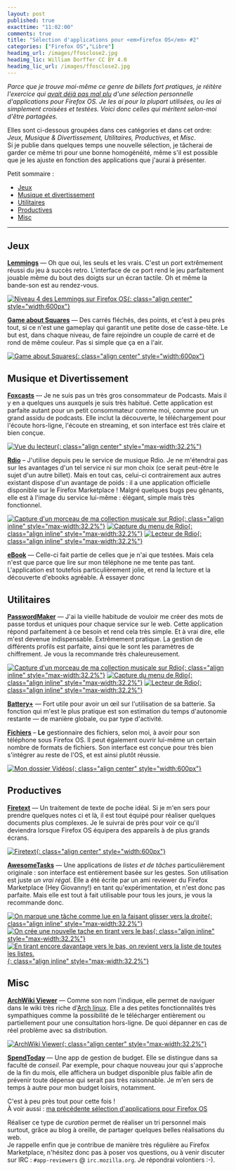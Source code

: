 ```yaml
---
layout: post
published: true
exacttime: "11:02:00"
comments: true
title: "Sélection d'applications pour <em>Firefox OS</em> #2"
categories: ["Firefox OS","Libre"]
headimg_url: /images/ffosclose2.jpg
headimg_lic: William Dorffer CC BY 4.0
headimg_lic_url: /images/ffosclose2.jpg
---
```

*Parce que je trouve moi-même ce genre de billets fort pratiques, je réitère l'exercice qui [avait déjà pas mal plu](/2014/05/14/liste-d-applications-pour-firefox-os.html) d'une sélection personnelle d'applications pour Firefox OS. Je les ai pour la plupart utilisées, ou les ai simplement croisées et testées. Voici donc celles qui méritent selon-moi d'être partagées.*

Elles sont ci-dessous groupées dans ces catégories et dans cet ordre: *Jeux, Musique & Divertissement, Utilitaires, Productives*, et *Misc*.  
Si je publie dans quelques temps une nouvelle sélection, je tâcherai de garder ce même tri pour une bonne homogénéité, même s'il est possible que je les ajuste en fonction des applications que j'aurai à présenter.


Petit sommaire :

* [Jeux](#jeux)
* [Musique et divertissement](#musiqueetdivertissement)
* [Utilitaires](#utilitaires)
* [Productives](#productives)
* [Misc](#misc)

---

## Jeux

**[Lemmings](https://marketplace.firefox.com/app/lemmings)** — Oh que oui, les seuls et les vrais. C'est un port extrêmement réussi du jeu à succès retro. L'interface de ce port rend le jeu parfaitement jouable même du bout des doigts sur un écran tactile. Oh et même la bande-son est au rendez-vous.

[![Niveau 4 des Lemmings sur Firefox OS](/images/openwebapps/lemmings2.png){: class="align center" style="width:600px"}](/images/openwebapps/lemmings2.png)

**[Game about Squares](https://marketplace.firefox.com/app/gameaboutsquares)** — Des carrés fléchés, des points, et c'est à peu près tout, si ce n'est une gameplay qui garantit une petite dose de casse-tête. Le but est, dans chaque niveau, de faire rejoindre un couple de carré et de rond de même couleur. Pas si simple que ça en a l'air.

[![Game about Squares](/images/openwebapps/gameaboutsquares.png){: class="align center" style="width:600px"}](/images/openwebapps/gameaboutsquares.png)


 

## Musique et Divertissement
**[Foxcasts](https://marketplace.firefox.com/app/foxcasts)** — Je ne suis pas un très gros consommateur de Podcasts. Mais il y en a quelques uns auxquels je suis très habitué. Cette application est parfaite autant pour un petit consommateur comme moi, comme pour un grand assidu de podcasts. Elle inclut la découverte, le téléchargement pour l'écoute hors-ligne, l'écoute en streaming, et son interface est très claire et bien conçue.

[![Vue du lecteur](/images/openwebapps/foxcasts4.png){: class="align 
center" style="max-width:32.2%"}](/images/openwebapps/foxcasts4.png)

**[Rdio](https://marketplace.firefox.com/app/rdio)** – J'utilise depuis peu le service de musique Rdio. Je ne m'étendrai pas sur les avantages d'un tel service ni sur mon choix (ce serait peut-être le sujet d'un autre billet). Mais en tout cas, celui-ci contrairement aux autres existant dispose d'un avantage de poids : il a une application officielle disponible sur le Firefox Marketplace ! Malgré quelques bugs peu gênants, elle est à l'image du service lui-même : élégant, simple mais très fonctionnel.

[![Capture d'un morceau de ma collection musicale sur Rdio](/images/openwebapps/rdio.png){: class="align inline" style="max-width:32.2%"}](/images/openwebapps/rdio.png)
[![Capture du menu de Rdio](/images/openwebapps/rdio2.png){: class="align inline" style="max-width:32.2%"}](/images/openwebapps/rdio2.png)
[![Lecteur de Rdio](/images/openwebapps/rdio3.png){: class="align inline" style="max-width:32.2%"}](/images/openwebapps/rdio3.png)

**[eBook](https://marketplace.firefox.com/app/ebook/)** — Celle-ci fait partie de celles que je n'ai que testées. Mais cela n'est que parce que lire sur mon téléphone ne me tente pas tant. L'application est toutefois particulièrement jolie, et rend la lecture et la découverte d'ebooks agréable. À essayer donc

 

## Utilitaires
**[PasswordMaker](https://marketplace.firefox.com/app/passwordmaker)** — J'ai la vieille habitude de vouloir me créer des mots de passe tordus et uniques pour chaque service sur le web. Cette application répond parfaitement à ce besoin et rend cela très simple. Et à vrai dire, elle m'est devenue indispensable. Extrêmement pratique. La gestion de différents profils est parfaite, ainsi que le sont les paramètres de chiffrement. Je vous la recommande très chaleureusement.

[![Capture d'un morceau de ma collection musicale sur Rdio](/images/openwebapps/passwordmaker1.png){: class="align inline" style="max-width:32.2%"}](/images/openwebapps/passwordmaker1.png)
[![Capture du menu de Rdio](/images/openwebapps/passwordmaker2.png){: class="align inline" style="max-width:32.2%"}](/images/openwebapps/passwordmaker2.png)
[![Lecteur de Rdio](/images/openwebapps/passwordmaker3.png){: class="align inline" style="max-width:32.2%"}](/images/openwebapps/passwordmaker3.png)

**[Battery+](https://marketplace.firefox.com/app/battery-2)** — Fort utile pour avoir un œil sur l'utilisation de sa batterie. Sa fonction qui m'est le plus pratique est son estimation du temps d'autonomie restante — de manière globale, ou par type d'activité.

**[Fichiers](https://marketplace.firefox.com/app/files)** – **Le** gestionnaire des fichiers, selon moi, à avoir pour son téléphone sous Firefox OS. Il peut également ouvrir lui-même un certain nombre de formats de fichiers. Son interface est conçue pour très bien s'intégrer au reste de l'OS, et est ainsi plutôt réussie.

[![Mon dossier Vidéos](/images/openwebapps/fichiers.png){: class="align center" style="width:600px"}](/images/openwebapps/fichiers.png)

 

## Productives
**[Firetext](https://marketplace.firefox.com/app/firetext)** — Un traitement de texte de poche idéal. Si je m'en sers pour prendre quelques notes ci et là, il est tout équipé pour réaliser quelques documents plus complexes. Je le suivrai de près pour voir ce qu'il deviendra lorsque Firefox OS équipera des appareils à de plus grands écrans.

[![Firetext](/images/openwebapps/firetext.png){: class="align center" style="width:600px"}](/images/openwebapps/firetext.png)

**[AwesomeTasks](https://marketplace.firefox.com/app/awesometasks)** — Une applications de *listes et de tâches* particulièrement originale : son interface est entièrement basée sur les gestes. Son utilisation est juste *un vrai régal*. Elle a été écrite par un ami reviewer du Firefox Marketplace (Hey Giovanny!) en tant qu'expérimentation, et n'est donc pas parfaite. Mais elle est tout à fait utilisable pour tous les jours, je vous la recommande donc.

[![On marque une tâche comme lue en la faisant glisser vers la droite](/images/openwebapps/awesometasks1.png){: class="align inline" style="max-width:32.2%"}](/images/openwebapps/awesometasks1.png)
[![On crée une nouvelle tache en tirant vers le bas](/images/openwebapps/awesometasks2.png){: class="align inline" style="max-width:32.2%"}](/images/openwebapps/awesometasks2.png)
[![En tirant encore davantage vers le bas, on revient vers la liste de toutes les listes.](/images/openwebapps/awesometasks3.png){: class="align inline" style="max-width:32.2%"}](/images/openwebapps/awesometasks3.png)

 

## Misc
**[ArchWiki Viewer](https://marketplace.firefox.com/app/archwiki-viewer)** — Comme son nom l'indique, elle permet de naviguer dans le wiki très riche d'[Arch linux](http://archlinux.org). Elle a des petites fonctionnalités très sympathiques comme la possibilité de le télécharger entièrement ou partiellement pour une consultation hors-ligne. De quoi dépanner en cas de réel problème avec sa distribution.

[![ArchWiki Viewer](/images/openwebapps/archwiki.png){: class="align center" style="max-width:32.2%"}](/images/openwebapps/archwiki.png)


**[SpendToday](https://marketplace.firefox.com/app/spendtoday)** — Une app de gestion de budget. Elle se distingue dans sa faculté de *conseil*. Par exemple, pour chaque nouveau jour qui s'approche de la fin du mois, elle affichera un budget disponible plus faible afin de prévenir toute dépense qui serait pas très raisonnable. Je m'en sers de temps à autre pour mon budget loisirs, notamment.


 

C'est à peu près tout pour cette fois !  
À voir aussi : [ma précédente sélection d'applications pour Firefox OS](/2014/05/14/liste-d-applications-pour-firefox-os.html)

Réaliser ce type de *curation* permet de réaliser un tri personnel mais surtout, grâce au blog à oreille, de partager quelques belles réalisations du web.  
Je rappelle enfin que je contribue de manière très régulière au Firefox Marketplace, n'hésitez donc pas à poser vos questions, ou à venir discuter sur IRC : `#app-reviewers` @ `irc.mozilla.org`. Je répondrai volontiers :-).